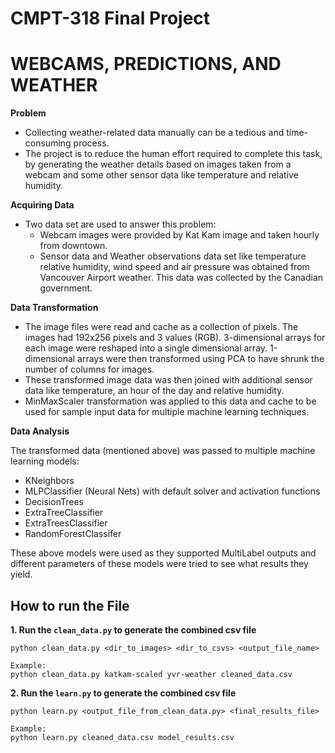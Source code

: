 # CMPT-318 Final Project

# WEBCAMS, PREDICTIONS, AND WEATHER 

**Problem**
- Collecting weather-related data manually can be a tedious and time-consuming process.
- The project is to reduce the human effort required to complete this task, by generating the weather details based on images taken from a webcam and some other sensor data like temperature and relative humidity.

**Acquiring Data**
- Two data set are used to answer this problem:
  - Webcam images were provided by Kat Kam image and taken hourly from downtown.
  - Sensor data and Weather observations data set like temperature relative humidity, wind speed and air pressure was obtained from Vancouver Airport weather. This data was collected by the Canadian government.
  
**Data Transformation**
- The image files were read and cache as a collection of pixels. The images had 192x256 pixels and 3 values (RGB). 3-dimensional arrays for each image were reshaped into a single dimensional array. 1-dimensional arrays were then transformed using PCA to have shrunk the number of columns for images.
- These transformed image data was then joined with additional sensor data like temperature, an hour of the day and relative humidity.
- MinMaxScaler transformation was applied to this data and cache to be used for sample input data for multiple machine learning techniques.

**Data Analysis**

The transformed data (mentioned above) was passed to multiple machine learning models:
- KNeighbors
- MLPClassifier (Neural Nets) with default solver and activation functions
- DecisionTrees
- ExtraTreeClassifier
- ExtraTreesClassifier
- RandomForestClassifer

These above models were used as they supported MultiLabel outputs and  different parameters of these models were tried to see what results they yield.

## How to run the File

**1. Run the `clean_data.py` to generate the combined csv file**
```
python clean_data.py <dir_to_images> <dir_to_csvs> <output_file_name>

Example:
python clean_data.py katkam-scaled yvr-weather cleaned_data.csv
```

**2. Run the `learn.py` to generate the combined csv file**
```
python learn.py <output_file_from_clean_data.py> <final_results_file>

Example:
python learn.py cleaned_data.csv model_results.csv
```
